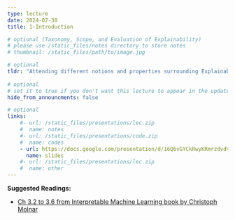 ```yaml
---
type: lecture
date: 2024-07-30
title: 1-Introduction

# optional (Taxonomy, Scope, and Evaluation of Explainability)
# please use /static_files/notes directory to store notes
# thumbnail: /static_files/path/to/image.jpg

# optional
tldr: "Attending different notions and properties surrounding Explainability."
  
# optional
# set it to true if you don't want this lecture to appear in the updates section
hide_from_announcments: false

# optional
links: 
    #- url: /static_files/presentations/lec.zip
    #  name: notes
    #- url: /static_files/presentations/code.zip
    #  name: codes
    - url: https://docs.google.com/presentation/d/16Q6vGYCkRwyKRmrzdvdVy51qJ0So2xdvDqfYJRhO8cw/edit?usp=sharing
      name: slides
    #- url: /static_files/presentations/lec.zip
    #  name: other
---
```


**Suggested Readings:**
- [Ch 3.2 to 3.6 from Interpretable Machine Learning book by Christoph Molnar](https://christophm.github.io/interpretable-ml-book/interpretability-importance.html)

